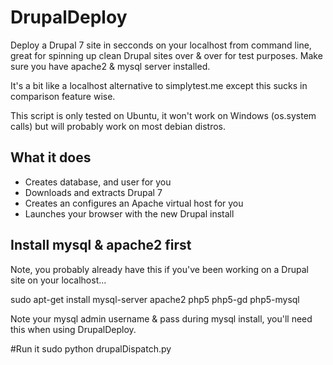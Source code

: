# DrupalDeploy
Deploy a Drupal 7 site in secconds on your localhost from command line, great for spinning up clean Drupal sites over &amp; over for test purposes. Make sure you have apache2 &amp; mysql server installed.

It's a bit like a localhost alternative to simplytest.me except this sucks in comparison feature wise. 

This script is only tested on Ubuntu, it won't work  on Windows (os.system calls) but will probably work on most debian distros.

## What it does
- Creates database, and user for you
- Downloads and extracts Drupal 7
- Creates an configures an Apache virtual host for you
- Launches your browser with the new Drupal install

## Install mysql & apache2 first 
Note, you probably already have this if you've been working on a Drupal site on your localhost...

sudo apt-get install mysql-server apache2 php5 php5-gd php5-mysql

Note your mysql admin username & pass during mysql install, you'll need this when using DrupalDeploy.


#Run it
sudo python drupalDispatch.py




